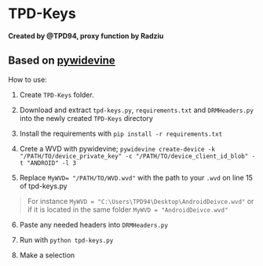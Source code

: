 # TPD-Keys
#### Created by @TPD94, proxy function by Radziu

## Based on [pywidevine](https://cdm-project.com/Decryption-Tools/pywidevine "pywidevine")

How to use:
1. Create `TPD-Keys` folder.

2. Download and extract `tpd-keys.py`, `requirements.txt` and `DRMHeaders.py` into the newly created `TPD-Keys` directory

3. Install the requirements with `pip install -r requirements.txt`

4. Crete a WVD with pywidevine; `pywidevine create-device -k "/PATH/TO/device_private_key" -c "/PATH/TO/device_client_id_blob" -t "ANDROID" -l 3`

5. Replace `MyWVD= "/PATH/TO/WVD.wvd"` with the path to your `.wvd` on line 15 of tpd-keys.py

> For instance 
> `MyWVD = "C:\Users\TPD94\Desktop\AndroidDeivce.wvd"`
> or if it is located in the same folder
> `MyWVD = "AndroidDeivce.wvd"`

6. Paste any needed headers into `DRMHeaders.py`

7. Run with `python tpd-keys.py`

8. Make a selection
